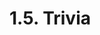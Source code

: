 <!-- This file is generated automatically by infrastructure scripts (crates/codegen/spec/src/lib.rs:29:22). Please don't edit by hand. -->

# 1.5. Trivia

```{ .ebnf #Whitespace }

```

<pre ebnf-snippet="Whitespace" style="display: none;"><a href="#Whitespace"><span class="k">WHITESPACE</span></a><span class="o"> = </span><span class="o">(</span><span class="s2">" "</span><span class="o"> | </span><span class="s2">"\t"</span><span class="o">)</span><span class="o">+</span><span class="o">;</span></pre>

```{ .ebnf #EndOfLine }

```

<pre ebnf-snippet="EndOfLine" style="display: none;"><a href="#EndOfLine"><span class="k">END_OF_LINE</span></a><span class="o"> = </span><span class="s2">"\n"</span><span class="o"> | </span><span class="o">(</span><span class="s2">"\r"</span><span class="o"> </span><span class="s2">"\n"</span><span class="o">?</span><span class="o">)</span><span class="o">;</span></pre>

```{ .ebnf #SingleLineComment }

```

<pre ebnf-snippet="SingleLineComment" style="display: none;"><a href="#SingleLineComment"><span class="k">SINGLE_LINE_COMMENT</span></a><span class="o"> = </span><span class="s2">"//"</span><span class="o"> </span><span class="o">(?!</span><span class="s2">"/"</span><span class="o">)</span><span class="o"> </span><span class="o">(</span><span class="o">!</span><span class="o">(</span><span class="s2">"\r"</span><span class="o"> | </span><span class="s2">"\n"</span><span class="o">)</span><span class="o">)</span><span class="o">*</span><span class="o">;</span></pre>

```{ .ebnf #MultiLineComment }

```

<pre ebnf-snippet="MultiLineComment" style="display: none;"><a href="#MultiLineComment"><span class="k">MULTI_LINE_COMMENT</span></a><span class="o"> = </span><span class="s2">"/*"</span><span class="o"> </span><span class="o">(?!</span><span class="s2">"*"</span><span class="o"> </span><span class="o">!</span><span class="s2">"/"</span><span class="o">)</span><span class="o"> </span><span class="o">(</span><span class="o">!</span><span class="s2">"*"</span><span class="o"> | </span><span class="o">(</span><span class="s2">"*"</span><span class="o"> </span><span class="o">(?!</span><span class="s2">"/"</span><span class="o">)</span><span class="o">)</span><span class="o">)</span><span class="o">*</span><span class="o"> </span><span class="s2">"*/"</span><span class="o">;</span></pre>

```{ .ebnf #SingleLineNatSpecComment }

```

<pre ebnf-snippet="SingleLineNatSpecComment" style="display: none;"><a href="#SingleLineNatSpecComment"><span class="k">SINGLE_LINE_NAT_SPEC_COMMENT</span></a><span class="o"> = </span><span class="s2">"///"</span><span class="o"> </span><span class="o">(</span><span class="o">!</span><span class="o">(</span><span class="s2">"\r"</span><span class="o"> | </span><span class="s2">"\n"</span><span class="o">)</span><span class="o">)</span><span class="o">*</span><span class="o">;</span></pre>

```{ .ebnf #MultiLineNatSpecComment }

```

<pre ebnf-snippet="MultiLineNatSpecComment" style="display: none;"><a href="#MultiLineNatSpecComment"><span class="k">MULTI_LINE_NAT_SPEC_COMMENT</span></a><span class="o"> = </span><span class="s2">"/**"</span><span class="o"> </span><span class="o">(?!</span><span class="s2">"/"</span><span class="o">)</span><span class="o"> </span><span class="o">(</span><span class="o">!</span><span class="s2">"*"</span><span class="o"> | </span><span class="o">(</span><span class="s2">"*"</span><span class="o"> </span><span class="o">(?!</span><span class="s2">"/"</span><span class="o">)</span><span class="o">)</span><span class="o">)</span><span class="o">*</span><span class="o"> </span><span class="s2">"*/"</span><span class="o">;</span></pre>
